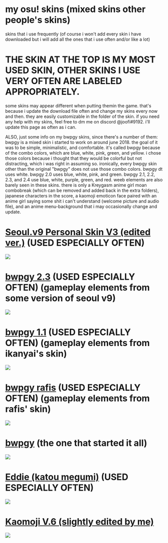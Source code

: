 # my osu! skins (mixed skins other people's skins)
skins that i use frequently (of course i won't add every skin i have downloaded but i will add all the ones that i use often and/or like a lot)

# THE SKIN AT THE TOP IS MY MOST USED SKIN, OTHER SKINS I USE VERY OFTEN ARE LABELED APPROPRIATELY.

some skins may appear different when putting themin the game. that's because i update the download file often and change my skins every now and then. they are easily customizable in the folder of the skin. if you need any help with my skins, feel free to dm me on discord @joofi#9192. i'll update this page as often as i can.

ALSO, just some info on my bwpgy skins, since there's a number of them: bwpgy is a mixed skin i started to work on around june 2018. the goal of it was to be simple, minimalistic, and comfortable. it's called bwpgy because of the combo colors, which are blue, white, pink, green, and yellow. i chose those colors because i thought that they would be colorful but not distracting, which i was right in assuming so. ironically, every bwpgy skin other than the original "bwpgy" does not use those combo colors. bwpgy dt uses white. bwpgy 2.0 uses blue, white, pink, and green. bwpgy 2.1, 2.2, 2.3, and 2.4 use blue, white, purple, green, and red. weeb elements are also barely seen in these skins. there is only a Kreygasm anime girl moan combobreak (which can be removed and added back in the extra folders), japanese characters in the score, a kaomoji emoticon face paired with an anime girl saying some shit i can't understand (welcome picture and audio file), and an anime menu-background that i may occasionally change and update.

 # [Seoul.v9 Personal Skin V3 (edited ver.)](https://joofi.s-ul.eu/EnCLB4td) (USED ESPECIALLY OFTEN)
![](https://osu.ppy.sh/ss/11928910)

# [bwpgy 2.3](https://joofi.s-ul.eu/4NgUFUeI) (USED ESPECIALLY OFTEN) (gameplay elements from some version of seoul v9)
![](https://osu.ppy.sh/ss/11928924)

# [bwpgy 1.1](https://joofi.s-ul.eu/K72IAN8v) (USED ESPECIALLY OFTEN) (gameplay elements from ikanyai's skin)
![](https://osu.ppy.sh/ss/11944843)

# [bwpgy rafis](https://joofi.s-ul.eu/REfN8L0V) (USED ESPECIALLY OFTEN) (gameplay elements from rafis' skin)
![](https://osu.ppy.sh/ss/11963284)

# [bwpgy](https://joofi.s-ul.eu/NQcKY26W) (the one that started it all)
![](https://osu.ppy.sh/ss/11929068)

# [Eddie (katou megumi)](https://joofi.s-ul.eu/LmSUTJWX) (USED ESPECIALLY OFTEN)
![](https://osu.ppy.sh/ss/11929041)

# [Kaomoji V.6 (slightly edited by me)](https://joofi.s-ul.eu/MBWFWal5)
![](https://osu.ppy.sh/ss/11928991)
